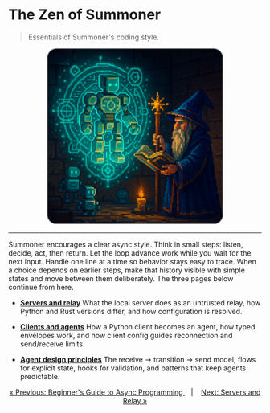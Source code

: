 # The Zen of Summoner

> Essentials of Summoner's coding style.

<p align="center">
  <img width="350px" src="../../assets/img/fundamentals_rounded.png" />
</p>

---

Summoner encourages a clear async style. Think in small steps: listen, decide, act, then return. Let the loop advance work while you wait for the next input. Handle one line at a time so behavior stays easy to trace. When a choice depends on earlier steps, make that history visible with simple states and move between them deliberately. The three pages below continue from here.

* **[Servers and relay](server_relay.md)**
  What the local server does as an untrusted relay, how Python and Rust versions differ, and how configuration is resolved.

* **[Clients and agents](client_agent.md)**
  How a Python client becomes an agent, how typed envelopes work, and how client config guides reconnection and send/receive limits.

* **[Agent design principles](design.md)**
  The receive → transition → send model, flows for explicit state, hooks for validation, and patterns that keep agents predictable.


<p align="center">
  <a href="../getting_started/quickstart/begin_async.md">&laquo; Previous: Beginner's Guide to Async Programming </a> &nbsp;&nbsp;&nbsp;|&nbsp;&nbsp;&nbsp; <a href="server_relay.md">Next: Servers and Relay &raquo;</a>
</p>
